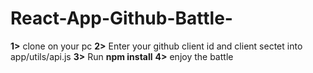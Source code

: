 # React-App-Github-Battle-

**1>** clone on your pc
**2>** Enter your github client id and client sectet into app/utils/api.js
**3>** Run **npm install**
**4>** enjoy the battle
